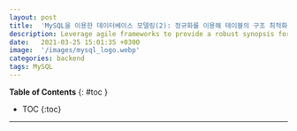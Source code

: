 ```yaml
---
layout: post
title:  'MySQL을 이용한 데이터베이스 모델링(2): 정규화를 이용해 테이블의 구조 최적화하기'
description: Leverage agile frameworks to provide a robust synopsis for high level overviews. Iterative a...
date:   2021-03-25 15:01:35 +0300
image:  '/images/mysql_logo.webp'
categories: backend
tags: MySQL
---
```


**Table of Contents**
{: #toc }
*  TOC
{:toc}

---